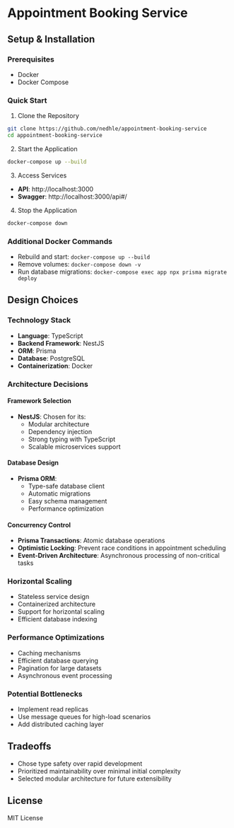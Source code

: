 # Appointment Booking Service

## Setup & Installation

### Prerequisites
- Docker
- Docker Compose

### Quick Start
1. Clone the Repository
```bash
git clone https://github.com/nedhle/appointment-booking-service
cd appointment-booking-service
```

2. Start the Application
```bash
docker-compose up --build
```
3. Access Services
- **API**: http://localhost:3000
- **Swagger**: http://localhost:3000/api#/

4. Stop the Application
```bash
docker-compose down
```

### Additional Docker Commands
- Rebuild and start: `docker-compose up --build`
- Remove volumes: `docker-compose down -v`
- Run database migrations: `docker-compose exec app npx prisma migrate deploy`

## Design Choices

### Technology Stack
- **Language**: TypeScript
- **Backend Framework**: NestJS
- **ORM**: Prisma
- **Database**: PostgreSQL
- **Containerization**: Docker

### Architecture Decisions

#### Framework Selection
- **NestJS**: Chosen for its:
  - Modular architecture
  - Dependency injection
  - Strong typing with TypeScript
  - Scalable microservices support

#### Database Design
- **Prisma ORM**: 
  - Type-safe database client
  - Automatic migrations
  - Easy schema management
  - Performance optimization

#### Concurrency Control
- **Prisma Transactions**: Atomic database operations
- **Optimistic Locking**: Prevent race conditions in appointment scheduling
- **Event-Driven Architecture**: Asynchronous processing of non-critical tasks

### Horizontal Scaling
- Stateless service design
- Containerized architecture
- Support for horizontal scaling
- Efficient database indexing

### Performance Optimizations
- Caching mechanisms
- Efficient database querying
- Pagination for large datasets
- Asynchronous event processing

### Potential Bottlenecks
- Implement read replicas
- Use message queues for high-load scenarios
- Add distributed caching layer

## Tradeoffs
- Chose type safety over rapid development
- Prioritized maintainability over minimal initial complexity
- Selected modular architecture for future extensibility

## License
MIT License

